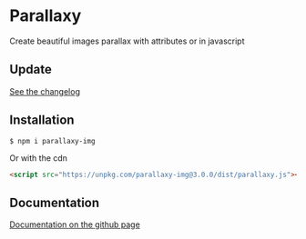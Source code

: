 # Parallaxy

Create beautiful images parallax with attributes or in javascript

## Update

[See the changelog](./CHANGELOG.md)

## Installation

```
$ npm i parallaxy-img
```

Or with the cdn

```html
<script src="https://unpkg.com/parallaxy-img@3.0.0/dist/parallaxy.js"></script>
```

## Documentation

[Documentation on the github page](https://yoannchb-pro.github.io/Parallaxy/index.html)
